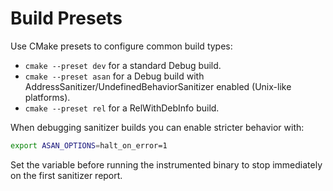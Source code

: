 # Build Presets

Use CMake presets to configure common build types:

- `cmake --preset dev` for a standard Debug build.
- `cmake --preset asan` for a Debug build with AddressSanitizer/UndefinedBehaviorSanitizer enabled (Unix-like platforms).
- `cmake --preset rel` for a RelWithDebInfo build.

When debugging sanitizer builds you can enable stricter behavior with:

```sh
export ASAN_OPTIONS=halt_on_error=1
```

Set the variable before running the instrumented binary to stop immediately on the first sanitizer report.
